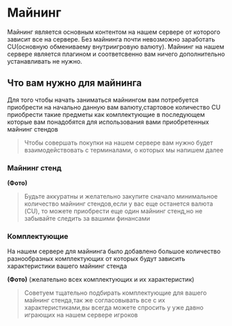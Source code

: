 # Майнинг

Майнинг является основным контентом на нашем сервере от которого зависит все на сервере. 
Без майнинга почти невозможно заработать CU(основную обмениваему внутриигровую валюту).
Майнинг на нашем сервере является плагином и соответсвенно вам ничего дополнительно устанавливать не нужно.

## Что вам нужно для майнинга 

Для того чтобы начать заниматься майнингом вам потребуется приобрести на начально данную вам валюту,стартовое количество CU приобрести такие предметы как комплектующие в последующем которые вам понадобятся для использования вами приобретенных майнинг стендов
> Чтобы совершать покупки на нашем сервере вам нужно будет взаимодействовать с терминалами, о которых мы напишем далее

### Майнинг стенд

**(Фото)**

> Будьте аккуратны и желательно закупите сначало минимальное количество майнинг стендов,если у вас еще останется валюта (CU), то можете приобрести еще один майнинг стенд,но не забывайте следить за вашими финансами

### Комплектующие

На нашем сервере для майнинга было добавлено большое количество разнообразных комплектующих от которых будут зависить характеристики вашего майнинг стенда

**(Фото)** (желательно всех комплектующих и их характеристик)

> Советуем тщательно подбирать комплектующие для вашего майнинг стенда,так же согласовывать все с их характеристиками,вы всегда можете спросить у уже давно играющих на нашем сервере игроков
